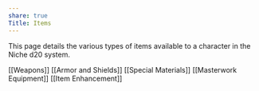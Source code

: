 ```yaml
---
share: true
Title: Items
---
```

This page details the various types of items available to a character in the Niche d20 system.

[[Weapons]]
[[Armor and Shields]]
[[Special Materials]]
[[Masterwork Equipment]]
[[Item Enhancement]]
